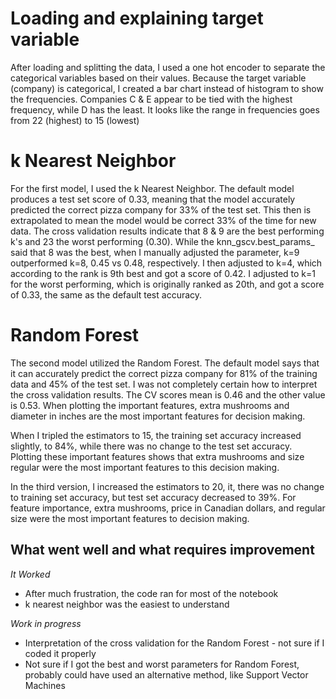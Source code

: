 # Loading and explaining target variable 
After loading and splitting the data, I used a one hot encoder to separate the categorical variables based on their values. 
Because the target variable (company) is categorical, I created a bar chart instead of histogram to show the frequencies. Companies C & E appear to be tied with the highest frequency, while D has the least. It looks like the range in frequencies goes from 22 (highest) to 15 (lowest)

# k Nearest Neighbor
For the first model, I used the k Nearest Neighbor. The default model produces a test set score of 0.33, meaning that the model accurately predicted the correct pizza company for 33% of the test set. This then is extrapolated to mean the model would be correct 33% of the time for new data. The cross validation results indicate that 8 & 9 are the best performing k's and 23 the worst performing (0.30). While the knn_gscv.best_params_ said that 8 was the best, when I manually adjusted the parameter, k=9 outperformed k=8, 0.45 vs 0.48, respectively. I then adjusted to k=4, which according to the rank is 9th best and got a score of 0.42.
I adjusted to k=1 for the worst performing, which is originally ranked as 20th, and got a score of 0.33, the same as the default test accuracy. 


# Random Forest
The second model utilized the Random Forest. The default model says that it can accurately predict the correct pizza company for 81% of the training data and 45% of the test set. I was not completely certain how to interpret the cross validation results. The CV scores mean is 0.46 and the other value is 0.53. When plotting the important features, extra mushrooms and diameter in inches are the most important features for decision making. 

When I tripled the estimators to 15, the training set accuracy increased slightly, to 84%, while there was no change to the test set accuracy. Plotting these important features shows that extra mushrooms and size regular were the most important features to this decision making. 

In the third version, I increased the estimators to 20, it, there was no change to training set accuracy, but test set accuracy decreased to 39%. For feature importance, extra mushrooms, price in Canadian dollars, and regular size were the most important features to decision making. 


## What went well and what requires improvement
*It Worked*
- After much frustration, the code ran for most of the notebook
- k nearest neighbor was the easiest to understand

*Work in progress*
- Interpretation of the cross validation for the Random Forest - not sure if I coded it properly
- Not sure if I got the best and worst parameters for Random Forest, probably could have used an alternative method, like Support Vector Machines
  